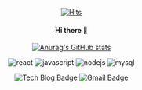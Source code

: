   <div align=center>
	
  [![Hits](https://hits.seeyoufarm.com/api/count/incr/badge.svg?url=https%3A%2F%2Fgithub.com%2Fcue28&count_bg=%2399C9F5&title_bg=%23949494&icon=&icon_color=%23E7E7E7&title=hits&edge_flat=false)](https://hits.seeyoufarm.com)

#### Hi there 👋

[![Anurag's GitHub stats](https://github-readme-stats.vercel.app/api?username=cue28&count_private=true&show_icons=true)](https://github.com/anuraghazra/github-readme-stats)
  
![react](https://img.shields.io/badge/-React-61DAFB?logo=react&logoColor=white&style=flat&style=flat-square) ![javascript](https://img.shields.io/badge/JavaScript-F7DF1E?logo=JavaScript&logoColor=black&style=flat-square) 
![nodejs](https://img.shields.io/badge/-Node.js-%23339933?logo=Node.js&logoColor=white&style=flat-square) ![mysql](https://img.shields.io/badge/-mysql-%234479A1?logo=mysql&logoColor=white&style=flat-square)
  
[![Tech Blog Badge](http://img.shields.io/badge/-Tech%20blog-black?style=flat-square&logo=tistory&link=https://heycue.tstory.com/)](https://heycue.tistory.com/) [![Gmail Badge](https://img.shields.io/badge/Gmail-d14836?style=flat-square&logo=Gmail&logoColor=white&link=mailto:jeoncue@gmail.com)](mailto:jeoncue@gmail.com)
	
  </div>
